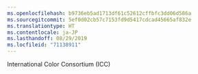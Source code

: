 ```yaml
---
ms.openlocfilehash: b9736eb5ad1713df61c52612cffbfc3dd06d586a
ms.sourcegitcommit: 5ef0d02cb57c7153fd9d5417cdcad45665af832e
ms.translationtype: HT
ms.contentlocale: ja-JP
ms.lasthandoff: 08/29/2019
ms.locfileid: "71138911"
---
```

International Color Consortium (ICC)